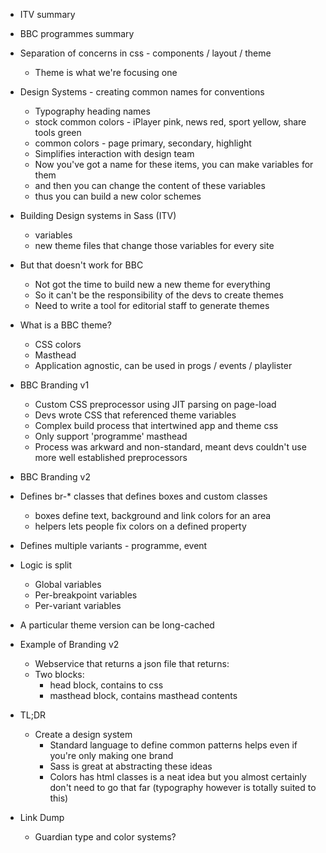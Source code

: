 * ITV summary
* BBC programmes summary
* Separation of concerns in css - components / layout / theme
  * Theme is what we're focusing one
* Design Systems - creating common names for conventions
  * Typography heading names
  * stock common colors - iPlayer pink, news red, sport yellow, share tools green
  * common colors - page primary, secondary, highlight
  * Simplifies interaction with design team
  * Now you've got a name for these items, you can make variables for them
  * and then you can change the content of these variables
  * thus you can build a new color schemes


* Building Design systems in Sass (ITV)
  * variables
  * new theme files that change those variables for every site

* But that doesn't work for BBC
  * Not got the time to build new a new theme for everything
  * So it can't be the responsibility of the devs to create themes
  * Need to write a tool for editorial staff to generate themes

* What is a BBC theme?
  * CSS colors
  * Masthead
  * Application agnostic, can be used in progs / events / playlister

* BBC Branding v1
  * Custom CSS preprocessor using JIT parsing on page-load
  * Devs wrote CSS that referenced theme variables
  * Complex build process that intertwined app and theme css
  * Only support 'programme' masthead
  * Process was arkward and non-standard, meant devs couldn't use more well
    established preprocessors

*  BBC Branding v2
  * Defines br-* classes that defines boxes and custom classes
    * boxes define text, background and link colors for an area
    * helpers lets people fix colors on a defined property
  * Defines multiple variants - programme, event
  * Logic is split
    * Global variables
    * Per-breakpoint variables
    * Per-variant variables
  * A particular theme version can be long-cached


* Example of Branding v2
  * Webservice that returns a json file that returns:
  * Two blocks:
    * head block, contains <link> to css
    * masthead block, contains masthead contents


* TL;DR
  * Create a design system
      * Standard language to define common patterns helps even if you're only
        making one brand
    * Sass is great at abstracting these ideas
    * Colors has html classes is a neat idea but you almost certainly don't
      need to go that far (typography however is totally suited to this)

* Link Dump
  * Guardian type and color systems?
